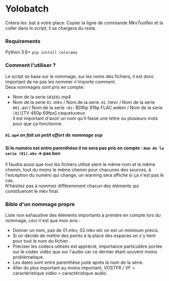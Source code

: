 # Yolobatch

Créera les .bat à votre place. Copier la ligne de commande MkvToolNix et la coller dans le script, il se chargera du reste.

### Requirements

Python 3.6+
`pip install colorama`

### Comment l'utiliser ?

Le script se base sur le nommage, sur les noms des fichiers, il est donc important de ne pas les nommer n'importe comment. <br>
Deux nommages sont pris en compte: 
- Nom de la serie `S01E01`.mp4
- Nom de la serie `01.`mkv / Nom.de.la.serie`.01.`hevc / Nom de la serie `#01.`avi / Nom de la serie -` 01 `- BDRip 916p FLAC.webm / Nom de la serie `[01]`[TV 460p 69fps].cequetuveux<br>
Il est important d'avoir un nom qu'il fasse une lettre ou plusieurs mots pour que ça fonctionne.<br>
##### `01.mp4` on fait un petit effort de nommage svp<br>
#### Si le numéro est entre parenthèse il ne sera pas pris en compte : `Nom de la serie (01).mkv` => pas bon<br>
Il faudra aussi que tout les fichiers utilisé aient le même nom et le même chemin, tout du moins le même chemin pour chacunes des sources, à l'exception du numéro qui change, un warning sera affiché si ça n'est pas le cas.<br>
N'hésitez pas à nommez différemment chacun des éléments qui constitueront le mkv final.

### Bible d'un nommage propre
Liste non exhaustive des éléments importants à prendre en compte lors du nommage, ceci n'est que mon avis :
- Donner un nom, pas de 01.mkv, 02.mkv etc on est un minimum précis. <br>
- Si on décide de mettre des points à la place des espaces on s'y tient pour tout le nom du fichier.<br>
- Préciser les codecs utilisés est apprécié, importance particulière portée sur le codec vidéo que sur l'audio car ce dernier étant souvent moins problématique.<br>
- Les dates sont entre parenthèse juste après le nom de la série.<br>
- Aller du plus important au moins important, VOSTFR / VF > caractéristique vidéo > caractéristique audio.<br>
